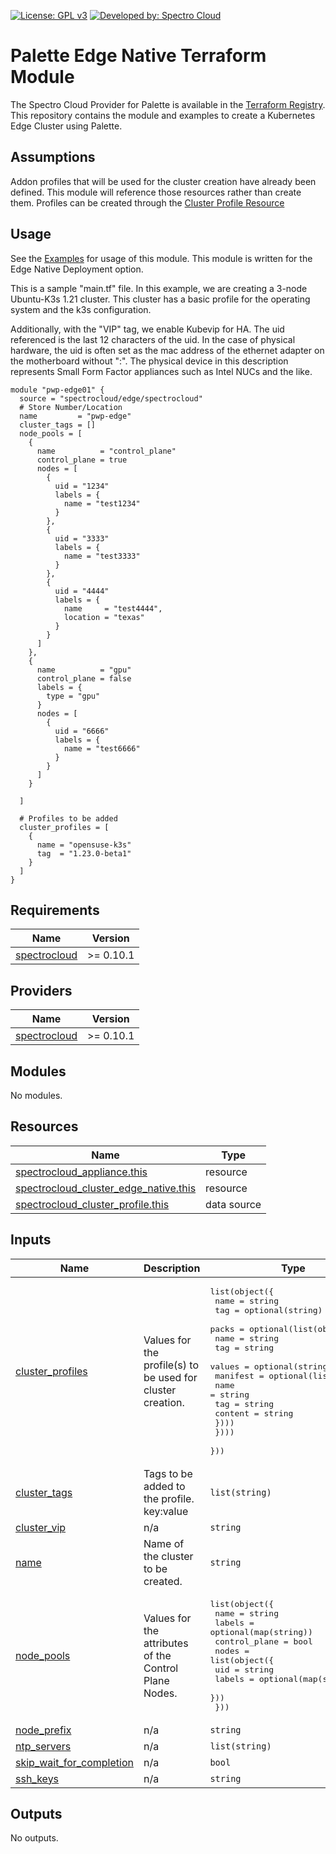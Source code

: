 [![License: GPL v3](https://img.shields.io/badge/License-GPLv3-blue.svg)](https://www.gnu.org/licenses/gpl-3.0)
[![Developed by: Spectro Cloud](https://img.shields.io/badge/Developed%20by-Spectro%20Cloud-blueviolet)](https://www.spectrocloud.com)

# Palette Edge Native Terraform Module

The Spectro Cloud Provider for Palette is available in the [Terraform Registry](https://registry.terraform.io/providers/spectrocloud/spectrocloud/latest).  This repository contains the module and examples to create a Kubernetes Edge Cluster using Palette.  

## Assumptions

Addon profiles that will be used for the cluster creation have already been defined.  This module will reference those resources rather than create them.  Profiles can be created through the [Cluster Profile Resource](https://registry.terraform.io/providers/spectrocloud/spectrocloud/latest/docs/resources/cluster_profile)


## Usage

See the [Examples](https://github.com/spectrocloud/terraform-palette-edge/tree/main/examples) for usage of this module.  This module is written for the Edge Native Deployment option.

This is a sample "main.tf" file.  In this example, we are creating a 3-node Ubuntu-K3s 1.21 cluster.  This cluster has a basic profile for the operating system and the k3s configuration.

Additionally, with the "VIP" tag, we enable Kubevip for HA.  The uid referenced is the last 12 characters of the uid.  In the case of physical hardware, the uid is often set as the mac address of the ethernet adapter on the motherboard without ":".  The physical device in this description represents Small Form Factor appliances such as Intel NUCs and the like.

```
module "pwp-edge01" {
  source = "spectrocloud/edge/spectrocloud"
  # Store Number/Location
  name         = "pwp-edge"
  cluster_tags = []
  node_pools = [
    {
      name          = "control_plane"
      control_plane = true
      nodes = [
        {
          uid = "1234"
          labels = {
            name = "test1234"
          }
        },
        {
          uid = "3333"
          labels = {
            name = "test3333"
          }
        },
        {
          uid = "4444"
          labels = {
            name     = "test4444",
            location = "texas"
          }
        }
      ]
    },
    {
      name          = "gpu"
      control_plane = false
      labels = {
        type = "gpu"
      }
      nodes = [
        {
          uid = "6666"
          labels = {
            name = "test6666"
          }
        }
      ]
    }

  ]

  # Profiles to be added
  cluster_profiles = [
    {
      name = "opensuse-k3s"
      tag  = "1.23.0-beta1"
    }
  ]
}
```

<!-- BEGINNING OF PRE-COMMIT-TERRAFORM DOCS HOOK -->
## Requirements

| Name | Version |
|------|---------|
| <a name="requirement_spectrocloud"></a> [spectrocloud](#requirement\_spectrocloud) | >= 0.10.1 |

## Providers

| Name | Version |
|------|---------|
| <a name="provider_spectrocloud"></a> [spectrocloud](#provider\_spectrocloud) | >= 0.10.1 |

## Modules

No modules.

## Resources

| Name | Type |
|------|------|
| [spectrocloud_appliance.this](https://registry.terraform.io/providers/spectrocloud/spectrocloud/latest/docs/resources/appliance) | resource |
| [spectrocloud_cluster_edge_native.this](https://registry.terraform.io/providers/spectrocloud/spectrocloud/latest/docs/resources/cluster_edge_native) | resource |
| [spectrocloud_cluster_profile.this](https://registry.terraform.io/providers/spectrocloud/spectrocloud/latest/docs/data-sources/cluster_profile) | data source |

## Inputs

| Name | Description | Type | Default | Required |
|------|-------------|------|---------|:--------:|
| <a name="input_cluster_profiles"></a> [cluster\_profiles](#input\_cluster\_profiles) | Values for the profile(s) to be used for cluster creation. | <pre>list(object({<br>    name = string<br>    tag  = optional(string)<br>    packs = optional(list(object({<br>      name   = string<br>      tag    = string<br>      values = optional(string)<br>      manifest = optional(list(object({<br>        name    = string<br>        tag     = string<br>        content = string<br>      })))<br>    })))<br>  }))</pre> | n/a | yes |
| <a name="input_cluster_tags"></a> [cluster\_tags](#input\_cluster\_tags) | Tags to be added to the profile.  key:value | `list(string)` | `[]` | no |
| <a name="input_cluster_vip"></a> [cluster\_vip](#input\_cluster\_vip) | n/a | `string` | `"10.0.0.0/16"` | no |
| <a name="input_name"></a> [name](#input\_name) | Name of the cluster to be created. | `string` | n/a | yes |
| <a name="input_node_pools"></a> [node\_pools](#input\_node\_pools) | Values for the attributes of the Control Plane Nodes. | <pre>list(object({<br>    name          = string<br>    labels        = optional(map(string))<br>    control_plane = bool<br>    nodes = list(object({<br>      uid    = string<br>      labels = optional(map(string))<br>    }))<br>  }))</pre> | n/a | yes |
| <a name="input_node_prefix"></a> [node\_prefix](#input\_node\_prefix) | n/a | `string` | `""` | no |
| <a name="input_ntp_servers"></a> [ntp\_servers](#input\_ntp\_servers) | n/a | `list(string)` | `[]` | no |
| <a name="input_skip_wait_for_completion"></a> [skip\_wait\_for\_completion](#input\_skip\_wait\_for\_completion) | n/a | `bool` | `true` | no |
| <a name="input_ssh_keys"></a> [ssh\_keys](#input\_ssh\_keys) | n/a | `string` | `""` | no |

## Outputs

No outputs.
<!-- END OF PRE-COMMIT-TERRAFORM DOCS HOOK -->